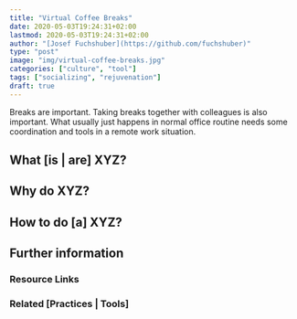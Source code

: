 ```yaml
---
title: "Virtual Coffee Breaks"
date: 2020-05-03T19:24:31+02:00
lastmod: 2020-05-03T19:24:31+02:00
author: "[Josef Fuchshuber](https://github.com/fuchshuber)"
type: "post"
image: "img/virtual-coffee-breaks.jpg"
categories: ["culture", "tool"]
tags: ["socializing", "rejuvenation"]
draft: true
---
```


Breaks are important. Taking breaks together with colleagues is also important. What usually just happens in normal office routine needs some coordination and tools in a remote work situation.
<!--more-->

## What [is | are] XYZ?

## Why do XYZ?

## How to do [a] XYZ?

## Further information

### Resource Links

### Related [Practices | Tools]

